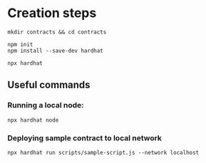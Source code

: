 # Creation steps

```console
mkdir contracts && cd contracts

npm init
npm install --save-dev hardhat

npx hardhat
```

## Useful commands

### Running a local node:

```console
npx hardhat node
```

### Deploying sample contract to local network

```console
npx hardhat run scripts/sample-script.js --network localhost
```
